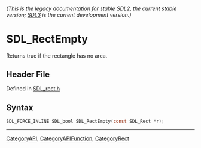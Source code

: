 ###### (This is the legacy documentation for stable SDL2, the current stable version; [SDL3](https://wiki.libsdl.org/SDL3/) is the current development version.)
# SDL_RectEmpty

Returns true if the rectangle has no area.

## Header File

Defined in [SDL_rect.h](https://github.com/libsdl-org/SDL/blob/SDL2/include/SDL_rect.h)

## Syntax

```c
SDL_FORCE_INLINE SDL_bool SDL_RectEmpty(const SDL_Rect *r);
```

----
[CategoryAPI](CategoryAPI), [CategoryAPIFunction](CategoryAPIFunction), [CategoryRect](CategoryRect)

